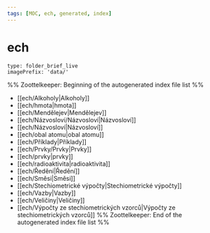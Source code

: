 ```yaml
---
tags: [MOC, ech, generated, index]
---
```

# ech
```ccard
type: folder_brief_live
imagePrefix: 'data/'
```
%% Zoottelkeeper: Beginning of the autogenerated index file list  %%
-  [[ech/Alkoholy|Alkoholy]]
-  [[ech/hmota|hmota]]
-  [[ech/Mendělejev|Mendělejev]]
-  [[ech/Názvosloví/Názvosloví|Názvosloví]]
-  [[ech/Názvosloví|Názvosloví]]
-  [[ech/obal atomu|obal atomu]]
-  [[ech/Příklady|Příklady]]
-  [[ech/Prvky/Prvky|Prvky]]
-  [[ech/prvky|prvky]]
-  [[ech/radioaktivita|radioaktivita]]
-  [[ech/Ředění|Ředění]]
-  [[ech/Směsi|Směsi]]
-  [[ech/Stechiometrické výpočty|Stechiometrické výpočty]]
-  [[ech/Vazby|Vazby]]
-  [[ech/Veličiny|Veličiny]]
-  [[ech/Výpočty ze stechiometrických vzorců|Výpočty ze stechiometrických vzorců]]
%% Zoottelkeeper: End of the autogenerated index file list  %%
